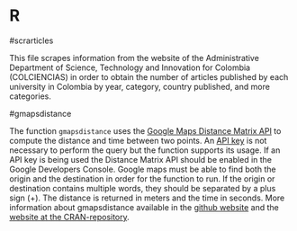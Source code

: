 # R

#scrarticles

This file scrapes information from the website of the Administrative Department of Science, Technology and Innovation for Colombia (COLCIENCIAS) in order to obtain the number of articles published by each university in Colombia by year, category, country published, and more categories. 

#gmapsdistance

The function `gmapsdistance` uses the [Google Maps Distance Matrix API](https://developers.google.com/maps/documentation/distance-matrix/intro?hl=en) to compute the distance and time between two points. An [API key](https://developers.google.com/maps/documentation/distance-matrix/get-api-key#key) is not necessary to perform the query but the function supports its usage. If an API key is being used the Distance Matrix API should be enabled in the Google Developers Console. Google maps must be able to find both the origin and the destination in order for the function to run. If the origin or destination contains multiple words, they should be separated by a plus sign (+). The distance is returned in meters and the time in seconds. 
More information about gmapsdistance available in the [github website](https://github.com/rodazuero/gmapsdistance) and the [website at the CRAN-repository](https://cran.r-project.org/web/packages/gmapsdistance/index.html).